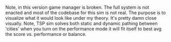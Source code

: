 Note, in this version game manager is broken. The full system is not enacted and most of the codebase for this sim is not real. The purpose is to visualize what it would look like under my theory. It's pretty damn close visually. 
Note, TSP sim solves both static and dynamic pathing between 'cities' when you turn on the performance mode it will fit itself to best avg the score vs. performance or balance. 